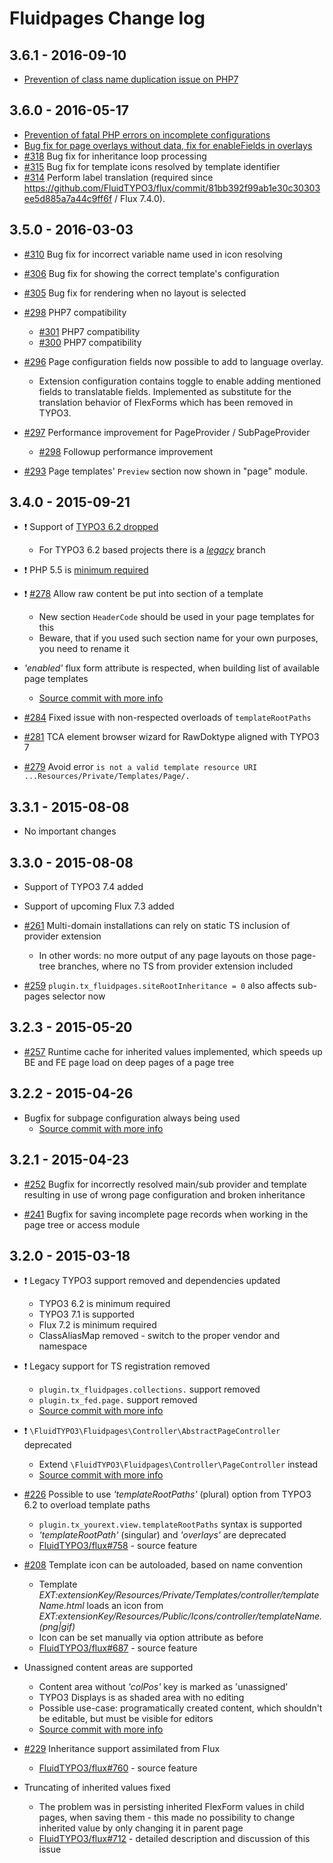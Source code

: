 # Fluidpages Change log

3.6.1 - 2016-09-10
------------------

- [Prevention of class name duplication issue on PHP7](https://github.com/FluidTYPO3/fluidpages/commit/f28c68b1e5d56f7d868a9ab42c7d1add45f4450b)

3.6.0 - 2016-05-17
------------------

- [Prevention of fatal PHP errors on incomplete configurations](https://github.com/FluidTYPO3/fluidpages/commit/79bc7b55334f9849b5dcb676958fe6bccc066b64)
- [Bug fix for page overlays without data, fix for enableFields in overlays](https://github.com/FluidTYPO3/fluidpages/commit/89131d14cd95bc530e3c9da52d99abe1e6f4f410)
- [#318](https://github.com/FluidTYPO3/fluidpages/pull/318) Bug fix for inheritance loop processing
- [#315](https://github.com/FluidTYPO3/fluidpages/pull/315) Bug fix for template icons resolved by template identifier
- [#314](https://github.com/FluidTYPO3/fluidpages/pull/314) Perform label translation (required since https://github.com/FluidTYPO3/flux/commit/81bb392f99ab1e30c30303ee5d885a7a44c9ff6f / Flux 7.4.0).

3.5.0 - 2016-03-03
------------------

- [#310](https://github.com/FluidTYPO3/fluidpages/pull/310) Bug fix for incorrect variable name used in icon resolving

- [#306](https://github.com/FluidTYPO3/fluidpages/pull/306) Bug fix for showing the correct template's configuration 

- [#305](https://github.com/FluidTYPO3/fluidpages/pull/305) Bug fix for rendering when no layout is selected

- [#298](https://github.com/FluidTYPO3/fluidpages/pull/299) PHP7 compatibility
  - [#301](https://github.com/FluidTYPO3/fluidpages/pull/301) PHP7 compatibility
  - [#300](https://github.com/FluidTYPO3/fluidpages/pull/300) PHP7 compatibility

- [#296](https://github.com/FluidTYPO3/fluidpages/pull/296) Page configuration fields now possible to add to language overlay.
  - Extension configuration contains toggle to enable adding mentioned fields to translatable fields. Implemented as substitute for
    the translation behavior of FlexForms which has been removed in TYPO3.
- [#297](https://github.com/FluidTYPO3/fluidpages/pull/297) Performance improvement for PageProvider / SubPageProvider
  - [#298](https://github.com/FluidTYPO3/fluidpages/pull/298) Followup performance improvement
  
- [#293](https://github.com/FluidTYPO3/fluidpages/pull/293) Page templates' `Preview` section now shown in "page" module.

3.4.0 - 2015-09-21
------------------

- :exclamation: Support of [TYPO3 6.2 dropped](https://github.com/FluidTYPO3/fluidpages/commit/b225773cd2bfe8b51e148178e26a9da36d44cdac)
	- For TYPO3 6.2 based projects there is a [*legacy*](https://github.com/FluidTYPO3/fluidpages/tree/legacy) branch

- :exclamation: PHP 5.5 is [minimum required](https://github.com/FluidTYPO3/fluidpages/commit/cca22bbafad49a9cce9ae5cf7c3b6a23e8291d40)

- :exclamation: [#278](https://github.com/FluidTYPO3/fluidpages/pull/278) Allow raw content be put into <head> section of a template
	- New section `HeaderCode` should be used in your page templates for this
	- Beware, that if you used such section name for your own purposes, you need to rename it 

- *'enabled'* flux form attribute is respected, when building list of available page templates
	- [Source commit with more info](https://github.com/FluidTYPO3/fluidpages/commit/32d4765aaad8df2f1516b0bb93cc8956f66c1f36)

- [#284](https://github.com/FluidTYPO3/fluidpages/pull/284) Fixed issue with non-respected overloads of `templateRootPaths`

- [#281](https://github.com/FluidTYPO3/fluidpages/pull/281) TCA element browser wizard for RawDoktype aligned with TYPO3 7

- [#279](https://github.com/FluidTYPO3/fluidpages/pull/279) Avoid error `is not a valid template resource URI ...Resources/Private/Templates/Page/.`
 
3.3.1 - 2015-08-08
------------------

- No important changes

3.3.0 - 2015-08-08
------------------

- Support of TYPO3 7.4 added

- Support of upcoming Flux 7.3 added

- [#261](https://github.com/FluidTYPO3/fluidpages/pull/261) Multi-domain installations can rely on static TS inclusion of provider extension
	- In other words: no more output of any page layouts on those page-tree branches, where no TS from provider extension included

- [#259](https://github.com/FluidTYPO3/fluidpages/pull/259) `plugin.tx_fluidpages.siteRootInheritance = 0` also affects sub-pages selector now


3.2.3 - 2015-05-20
------------------

- [#257](https://github.com/FluidTYPO3/fluidpages/pull/257) Runtime cache for inherited values implemented, which speeds up BE and FE page load on deep pages of a page tree

3.2.2 - 2015-04-26
------------------

- Bugfix for subpage configuration always being used
  - [Source commit with more info](https://github.com/FluidTYPO3/fluidpages/commit/66ad2bfc1bd42f4c377cec39829d77d5fef601c7)

3.2.1 - 2015-04-23
------------------

- [#252](https://github.com/FluidTYPO3/fluidpages/pull/252) Bugfix for incorrectly resolved main/sub provider and template resulting in use of wrong page configuration and broken inheritance

- [#241](https://github.com/FluidTYPO3/fluidpages/pull/241) Bugfix for saving incomplete page records when working in the page tree or access module

3.2.0 - 2015-03-18
------------------

- :exclamation: Legacy TYPO3 support removed and dependencies updated
  - TYPO3 6.2 is minimum required
  - TYPO3 7.1 is supported
  - Flux 7.2 is minimum required
  - ClassAliasMap removed - switch to the proper vendor and namespace

- :exclamation: Legacy support for TS registration removed
  - `plugin.tx_fluidpages.collections.` support removed
  - `plugin.tx_fed.page.` support removed
  - [Source commit with more info](https://github.com/FluidTYPO3/fluidpages/commit/b5fd17bd69315589ea77a77202fc5eb0255cf0f1)

- :exclamation: `\FluidTYPO3\Fluidpages\Controller\AbstractPageController` deprecated
  - Extend `\FluidTYPO3\Fluidpages\Controller\PageController` instead
  - [Source commit with more info](https://github.com/FluidTYPO3/fluidpages/commit/5da5439a161b880b7db11dcffa369944d0766787)

- [#226](https://github.com/FluidTYPO3/fluidpages/pull/226) Possible to use *'templateRootPaths'* (plural) option from TYPO3 6.2 to overload template paths
  - `plugin.tx_yourext.view.templateRootPaths` syntax is supported
  - *'templateRootPath'* (singular) and *'overlays'* are deprecated
  - [FluidTYPO3/flux#758](https://github.com/FluidTYPO3/flux/pull/758) - source feature

- [#208](https://github.com/FluidTYPO3/fluidpages/pull/208) Template icon can be autoloaded, based on name convention
  - Template *EXT:extensionKey/Resources/Private/Templates/$controller/$templateName.html* loads an icon from *EXT:extensionKey/Resources/Public/Icons/$controller/$templateName.(png|gif)*
  - Icon can be set manually via option attribute as before
  - [FluidTYPO3/flux#687](https://github.com/FluidTYPO3/flux/pull/687) - source feature

- Unassigned content areas are supported
  - Content area without *'colPos'* key is marked as 'unassigned'
  - TYPO3 Displays is as shaded area with no editing
  - Possible use-case: programatically created content, which shouldn't be editable, but must be visible for editors
  - [Source commit with more info](https://github.com/FluidTYPO3/fluidpages/commit/6c92d8a3844337476613c7da429cd88ec2f13a58)

- [#229](https://github.com/FluidTYPO3/fluidpages/pull/229) Inheritance support assimilated from Flux
  - [FluidTYPO3/flux#760](https://github.com/FluidTYPO3/flux/pull/760) - source feature

- Truncating of inherited values fixed
  - The problem was in persisting inherited FlexForm values in child pages, when saving them - this made no possibility to change inherited value by only changing it in parent page
  - [FluidTYPO3/flux#712](https://github.com/FluidTYPO3/flux/pull/712) - detailed description and discussion of this issue

